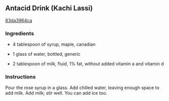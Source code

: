 ## Antacid Drink (Kachi Lassi)

[83da3964ca](http://www.food.com/recipe/antacid-drink-kachi-lassi-231911)

### Ingredients

 - 4 tablespoon of syrup, maple, canadian

 - 1 glass of water, bottled, generic

 - 2 tablespoon of milk, fluid, 1% fat, without added vitamin a and vitamin d

### Instructions

Pour the rose syrup in a glass. Add chilled water, leaving enough space to add milk. Add milk; stir well. You can add ice too.